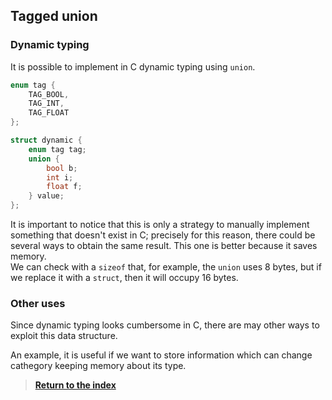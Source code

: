 ## Tagged union

### Dynamic typing

It is possible to implement in C dynamic typing using `union`.

```c
enum tag {
    TAG_BOOL,
    TAG_INT,
    TAG_FLOAT
};

struct dynamic {
    enum tag tag;
    union {
        bool b;
        int i;
        float f;
    } value;
};
```

It is important to notice that this is only a strategy to manually implement something that doesn't exist in C; precisely for this reason, there could be several ways to obtain the same result. This one is better because it saves memory. 
\
We can check with a `sizeof` that, for example, the `union` uses 8 bytes, but if we replace it with a `struct`, then it will occupy 16 bytes. 

### Other uses

Since dynamic typing looks cumbersome in C, there are may other ways to exploit this data structure.

An example, it is useful if we want to store information which can change cathegory keeping memory about its type. 

> [**Return to the index**](../../Index.md)

